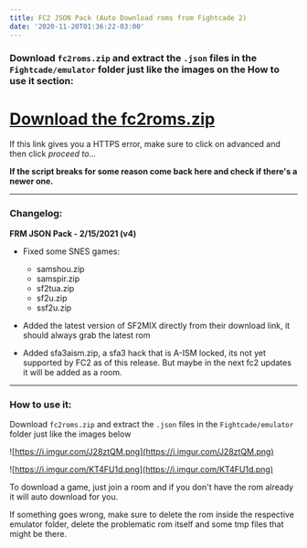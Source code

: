 ```yaml
---
title: FC2 JSON Pack (Auto Download roms from Fightcade 2)
date: '2020-11-20T01:36:22-03:00'
---
```

### Download `fc2roms.zip` and extract the `.json` files in the `Fightcade/emulator` folder just like the images on the How to use it section:

# [Download the fc2roms.zip](https://newchallenger.net/fc2/fc2roms.zip)

If this link gives you a HTTPS error, make sure to click on advanced and then click _proceed to..._




**If the script breaks for some reason come back here and check if there's a newer one.**

---
### Changelog:

**FRM JSON Pack - 2/15/2021 (v4)**



- Fixed some SNES games:
  - samshou.zip
  - samspir.zip
  - sf2tua.zip
  - sf2u.zip
  - ssf2u.zip



- Added the latest version of SF2MIX directly from their download link, it should always grab the latest rom




- Added sfa3aism.zip, a sfa3 hack that is A-ISM locked, its not yet supported by FC2 as of this release. But maybe in the next fc2 updates it will be added as a room.



---

### How to use it:

Download `fc2roms.zip` and extract the `.json` files in the `Fightcade/emulator` folder just like the images below

![https://i.imgur.com/J28ztQM.png](https://i.imgur.com/J28ztQM.png)

![https://i.imgur.com/KT4FU1d.png](https://i.imgur.com/KT4FU1d.png)

To download a game, just join a room and if you don't have the rom already it will auto download for you.

If something goes wrong, make sure to delete the rom inside the respective emulator folder, delete the problematic rom itself and some tmp files that might be there.

